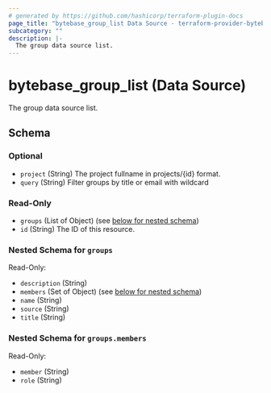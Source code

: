 ```yaml
---
# generated by https://github.com/hashicorp/terraform-plugin-docs
page_title: "bytebase_group_list Data Source - terraform-provider-bytebase"
subcategory: ""
description: |-
  The group data source list.
---
```


# bytebase_group_list (Data Source)

The group data source list.



<!-- schema generated by tfplugindocs -->
## Schema

### Optional

- `project` (String) The project fullname in projects/{id} format.
- `query` (String) Filter groups by title or email with wildcard

### Read-Only

- `groups` (List of Object) (see [below for nested schema](#nestedatt--groups))
- `id` (String) The ID of this resource.

<a id="nestedatt--groups"></a>
### Nested Schema for `groups`

Read-Only:

- `description` (String)
- `members` (Set of Object) (see [below for nested schema](#nestedobjatt--groups--members))
- `name` (String)
- `source` (String)
- `title` (String)

<a id="nestedobjatt--groups--members"></a>
### Nested Schema for `groups.members`

Read-Only:

- `member` (String)
- `role` (String)



